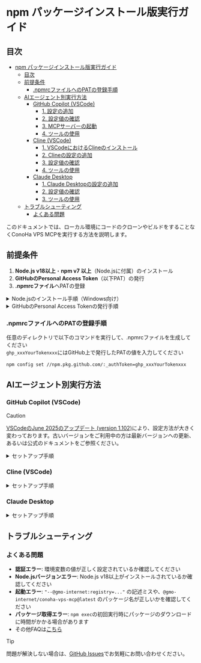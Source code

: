 # npm パッケージインストール版実行ガイド

## 目次

- [npm パッケージインストール版実行ガイド](#npm-パッケージインストール版実行ガイド)
  - [目次](#目次)
  - [前提条件](#前提条件)
    - [.npmrcファイルへのPATの登録手順](#npmrcファイルへのpatの登録手順)
  - [AIエージェント別実行方法](#aiエージェント別実行方法)
    - [GitHub Copilot (VSCode)](#github-copilot-vscode)
      - [1. 設定の追加](#1-設定の追加)
      - [2. 設定値の確認](#2-設定値の確認)
      - [3. MCPサーバーの起動](#3-mcpサーバーの起動)
      - [4. ツールの使用](#4-ツールの使用)
    - [Cline (VSCode)](#cline-vscode)
      - [1. VSCodeにおけるClineのインストール](#1-vscodeにおけるclineのインストール)
      - [2. Clineの設定の追加](#2-clineの設定の追加)
      - [3. 設定値の確認](#3-設定値の確認)
      - [4. ツールの使用](#4-ツールの使用-1)
    - [Claude Desktop](#claude-desktop)
      - [1. Claude Desktopの設定の追加](#1-claude-desktopの設定の追加)
      - [2. 設定値の確認](#2-設定値の確認-1)
      - [3. ツールの使用](#3-ツールの使用)
  - [トラブルシューティング](#トラブルシューティング)
    - [よくある問題](#よくある問題)

このドキュメントでは、ローカル環境にコードのクローンやビルドをすることなくConoHa VPS MCPを実行する方法を説明します。

## 前提条件

1. **Node.js v18以上**・**npm v7 以上**（Node.jsに付属）のインストール
2. **GitHubのPersonal Access Token**（以下PAT）の発行
3. **.npmrcファイル**へPATの登録

<details>
<summary>Node.jsのインストール手順（Windows向け）</summary>

1. Node.jsのダウンロードページにアクセスします [ダウンロードページ](https://nodejs.org/ja/download)
2. アーキテクチャーとOSを確認したうえで、ダウンロードページ下部にある「Windows インストーラー（.msi）」をクリックします
   
    ![「Windows インストーラー（.msi）」と書かれた緑色のボタンをクリック](../assets/nextjs_download_page.png)

3. ダウンロードされたインストーラー（.msi）をダブルクリックします
4. しばらく待つとSetup Wizardが表示されるので、Nextを押します

    ![ウィンドウ下部にあるNextを押します](../assets/nodejs_setup_welcome.png)

5. ライセンス規約を一読したうえで同意（チェックを入力）をして、Nextを押します

    ![「I accept...」と書かれたチェックボックスにチェックを入れて、ウィンドウ下部にあるNextをクリックします](../assets/nodejs_setup_license.png)

6. 表示されているインストール先に問題がなければNextを押します（基本的にはデフォルトのままで問題ありません）

    ![ウィンドウ下部にあるNextを押します](../assets/nodejs_setup_destination_folder.png)

7. 追加でインストールするものがない場合は基本的に何も選択せず、Nextを押します（ConoHa VPS MCP Serverでは追加でインストールが必要なものはありません）

    ![ウィンドウ下部にあるNextを押します](../assets/nodejs_setup_custom_setup.png)

8. こちらも追加でインストールするものがない場合はチェックを入れず、Nextを押します（ConoHa VPS MCP Serverでは追加でインストールが必要なものはありません）

    ![ウィンドウ下部にあるNextを押します](../assets/nodejs_setup_custom_tools.png)

9.  Installボタンをクリックします

    ![ウィンドウ下部にあるInstallを押します](../assets/nodejs_setup_custom_ready.png)

10.  インストールが完了したらFinishを押します

</details>

<details>
<summary>GitHubのPersonal Access Tokenの発行手順</summary>

1. [GitHubのダッシュボード画面](https://github.com/dashboard)の右上にあるアイコン画像をクリックします
![画面右上のアイコン画像をクリック](../assets/github_click_icon.png)
1. アイコン画像をクリックして表示されたメニュー中にある`Settings`をクリックします
![展開されたメニューの中にあるSettingsをクリック](../assets/github_click_settings.png)

1. settings画面の左側のサイドメニューの最下部にある`Developer settings`をクリックします
   ![developer settingsは最下部にあるため、スクロールして見つけます](../assets/github_scroll_settings.png)

   ![developer settingsをクリック](../assets/github_click_developer_settings.png)
2. Developer settings画面の左側サイドメニュー中にある`Personal access tokens`をクリックして展開されたメニューから、`Tokens (Classic)`をクリックします
![左側サイドメニューのPersonal access tokensをクリック](../assets/github_click_pat.png)
1. `Generate new token (classic)`をクリックして、トークン生成画面にアクセスします
![classicの方をクリック](../assets/github_click_generate_new_token_classic.png)
1. 必要事項を入力して、最後にページ下部にある`Generate token`ボタンをクリックしてトークンの生成を完了させます
   1. `read:packages`の権限を付与してください  
   
   ![Note, Expiration, read:packagesは必須です](../assets/github_setup_pat_info.png)
2. 以下のようにトークン値が生成されていれば完了です
![トークン値が表示されています](../assets/github_generated_token.png)
> [!CAUTION]
> トークン値は一度しか表示されないので、必ず安全なところにメモしておくようにしてください。

</details>

### .npmrcファイルへのPATの登録手順

任意のディレクトリで以下のコマンドを実行して、.npmrcファイルを生成してください  
`ghp_xxxYourTokenxxx`にはGitHub上で発行したPATの値を入力してください

```bash
npm config set //npm.pkg.github.com/:_authToken=ghp_xxxYourTokenxxx
```

## AIエージェント別実行方法

### GitHub Copilot (VSCode)

> [!CAUTION]
> [VSCodeのJune 2025のアップデート (version 1.102)](https://code.visualstudio.com/updates/v1_102)により、設定方法が大きく変わっております。古いバージョンをご利用中の方は最新バージョンへの更新、あるいは公式のドキュメントをご参照ください。

<details>
<summary>セットアップ手順</summary>

#### 1. 設定の追加

1. VSCode上の画面で`ctrl + Shift + P`を実行してコマンドパレットを開きます

2. 上部の検索窓で`Open User Configuration`と入力します（大文字小文字は区別しません）

   ![画面上部中央に表示されている検索窓に、Open User Configurationと入力](../assets/vscode_add_mcp.png)

3. 「MCP: ユーザー構成を開く」をクリックします

  ![検索結果に出てきたMCP: ユーザー構成を開くを選択](../assets/vscode_open_user_configuration.png)

4. 開いたmcp.jsonに以下の設定を追加します：

```json
{
    "inputs": [
      {
        "type": "promptString",
        "id": "openstack-tenant-id",
        "description": "OpenStack Tenant ID"
      },
      {
        "type": "promptString",
        "id": "openstack-user-id",
        "description": "OpenStack User ID"
      },
      {
        "type": "promptString",
        "id": "openstack-password",
        "description": "OpenStack Password",
        "password": true
      }
    ],
    "servers": {
      "ConoHa VPS MCP": {
        "command": "npm",
        "args": [
          "exec",
          "--@gmo-internet:registry=https://npm.pkg.github.com",
          "@gmo-internet/conoha-vps-mcp@latest"
        ],
        "env": {
          "OPENSTACK_TENANT_ID": "${input:openstack-tenant-id}",
          "OPENSTACK_USER_ID": "${input:openstack-user-id}",
          "OPENSTACK_PASSWORD": "${input:openstack-password}"
        }
      }
    }
}
```

#### 2. 設定値の確認

- 環境変数の設定値：

```txt
OPENSTACK_TENANT_ID: テナントID
OPENSTACK_USER_ID: APIユーザーのユーザーID
OPENSTACK_PASSWORD: APIユーザーのパスワード
```

各値はConoHaコントロールパネルのAPI設定で確認できます。

![ConoHa APIユーザー情報](../assets/conoha_api_info.png)
*https://manage.conoha.jp/V3/API/*

#### 3. MCPサーバーの起動

編集したjsonファイル上に表示される起動ボタンをクリックして、MCPサーバーを起動します。その際、環境変数の初期設定を求められるので、確認した設定値を入力してください。

![起動と書かれたボタンをクリックして起動](../assets/vscode_settings_mcp_easy_start.png)

> 📌
> 環境変数の入力欄は起動ボタンをクリックした後に、画面上部に表示されます。
> 
> ![起動ボタンを押すと、画面上部に環境変数入力欄が表示される](../assets/vscode_easy_mcp_json_input.png)

#### 4. ツールの使用

1. GitHub Copilotを起動します
   - **Windows/Linux**: `Ctrl + Shift + I`
   - **Mac**: `Command + Shift + I`

2. チャット欄のドロップダウンメニューから**Agent**モードを選択します

3. チャット欄の**ツール**ボタンをクリックして、**MCPサーバー：ConoHa VPS MCP**を選択します

  ![MCPサーバー：ConoHa VPS MCPと表示される](../assets/view_tools.png)

4. プロンプトを入力して操作を実行します

   [サンプルプロンプト](../README.md#-使用例)

</details>

### Cline (VSCode)

<details>
<summary>セットアップ手順</summary>

#### 1. VSCodeにおけるClineのインストール

1. VSCode左側の拡張機能メニューを開きます

   ![VSCodeの拡張機能メニューを開く](../assets/vscode_install.png)

2. 上部の検索窓で「cline」と検索し、Clineをインストールします

   ![Clineをインストール](../assets/cline_install.png)

#### 2. Clineの設定の追加

1. VSCode左側のClineメニューを開き、適切なプランを選択するとMCPサーバーアイコンが表示されるため、これをクリックします

   ![ClineのMCPサーバー設定を開く](../assets/cline_setting.png)

2. 歯車アイコンから設定を開き、 **[Configure MCP Servers]** をクリックします

   ![ClineのMCPサーバーconfigファイルを開く](../assets/cline_setting_config.png)

3. `cline_mcp_settings.json`に以下の設定を追加します：

```json
{
  "mcpServers": {
    "ConoHa VPS MCP": {
      "command": "npm",
      "args": [
        "exec",
        "--@gmo-internet:registry=https://npm.pkg.github.com",
        "@gmo-internet/conoha-vps-mcp@latest"
      ],
      "env": {
        "OPENSTACK_TENANT_ID": "YOUR_OPENSTACK_TENANT_ID", // ここにテナントIDを入力
        "OPENSTACK_USER_ID": "YOUR_OPENSTACK_USER_ID", // ここにユーザーIDを入力
        "OPENSTACK_PASSWORD": "YOUR_OPENSTACK_PASSWORD" // ここにパスワードを入力
      }
    }
  }
}
```

#### 3. 設定値の確認

- 環境変数の設定値：

```txt
OPENSTACK_TENANT_ID: テナントID
OPENSTACK_USER_ID: APIユーザーのユーザーID
OPENSTACK_PASSWORD: APIユーザーのパスワード
```

各値はConoHaコントロールパネルのAPI設定で確認できます。

![ConoHa APIユーザー情報](../assets/conoha_api_info.png)

#### 4. ツールの使用

1. チャット欄右下の切り替えメニューから**Act**モードを選択します

2. プロンプトを入力して操作を実行します

   [サンプルプロンプト](../README.md#-使用例)

</details>

### Claude Desktop

<details>
<summary>セットアップ手順</summary>

#### 1. Claude Desktopの設定の追加

1. メニューバーから **[ファイル]** → **[設定]** を開きます

   ![Claude Desktopの設定を開く](../assets/claude_desktop_setting.png)

2. 左側のメニューから **[開発者]** タブを選択します

   ![開発者タブ](../assets/claude_desktop_setting_config.png)

3. **[構成を編集]** をクリックします

4. `claude_desktop_config.json`を開き、以下の設定を追加します：

```json
{
  "mcpServers": {
    "ConoHa VPS MCP": {
      "command": "npm",
      "args": [
        "exec",
        "--@gmo-internet:registry=https://npm.pkg.github.com",
        "@gmo-internet/conoha-vps-mcp@latest"
      ],
      "env": {
        "OPENSTACK_TENANT_ID": "YOUR_OPENSTACK_TENANT_ID", // ここにテナントIDを入力
        "OPENSTACK_USER_ID": "YOUR_OPENSTACK_USER_ID", // ここにユーザーIDを入力
        "OPENSTACK_PASSWORD": "YOUR_OPENSTACK_PASSWORD" // ここにパスワードを入力
      }
    }
  }
}
```

#### 2. 設定値の確認

- 環境変数の設定値：

```txt
OPENSTACK_TENANT_ID: テナントID
OPENSTACK_USER_ID: APIユーザーのユーザーID
OPENSTACK_PASSWORD: APIユーザーのパスワード
```

各値はConoHaコントロールパネルのAPI設定で確認できます。

![ConoHa APIユーザー情報](../assets/conoha_api_info.png)

#### 3. ツールの使用

プロンプトを入力して操作を実行します

   [サンプルプロンプト](../README.md#-使用例)

</details>

## トラブルシューティング

### よくある問題

- **認証エラー**: 環境変数の値が正しく設定されているか確認してください
- **Node.jsバージョンエラー**: Node.js v18以上がインストールされているか確認してください
- **起動エラー**: `"--@gmo-internet:registry=..."` の記述ミスや、`@gmo-internet/conoha-vps-mcp@latest` のパッケージ名が正しいかを確認してください
- **パッケージ取得エラー**: `npm exec`の初回実行時にパッケージのダウンロードに時間がかかる場合があります
- その他FAQは[こちら](FAQ.md)

> [!TIP]
> 問題が解決しない場合は、[GitHub Issues](https://github.com/gmo-internet/conoha_vps_mcp/issues)でお気軽にお問い合わせください。
